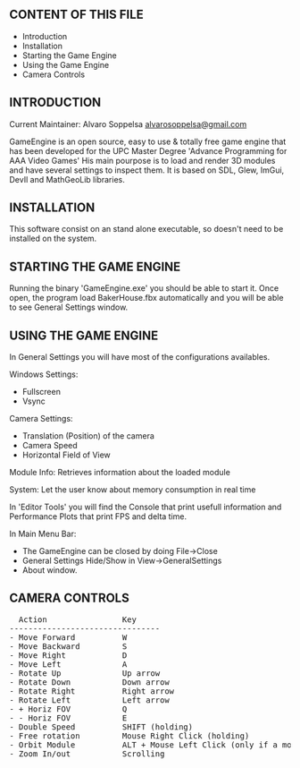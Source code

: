 
CONTENT OF THIS FILE
--------------------

* Introduction
* Installation
* Starting the Game Engine
* Using the Game Engine
* Camera Controls

INTRODUCTION
------------

Current Maintainer: Alvaro Soppelsa <alvarosoppelsa@gmail.com>

GameEngine is an open source, easy to use & totally free game engine that has been developed for the UPC Master Degree 'Advance Programming for AAA Video Games'
His main pourpose is to load and render 3D modules and have several settings to inspect them.
It is based on SDL, Glew, ImGui, DevIl and MathGeoLib libraries.

INSTALLATION
------------

This software consist on an stand alone executable, so doesn't need to be installed on the system.

STARTING THE GAME ENGINE
------------------------

Running the binary 'GameEngine.exe' you should be able to start it. Once open, the program load BakerHouse.fbx automatically and you will be able to see General Settings window.

USING THE GAME ENGINE
---------------------

In General Settings you will have most of the configurations availables.

Windows Settings:
  - Fullscreen
  - Vsync

Camera Settings:
  - Translation (Position) of the camera
  - Camera Speed
  - Horizontal Field of View

Module Info: Retrieves information about the loaded module

System: Let the user know about memory consumption in real time

In 'Editor Tools' you will find the Console that print usefull information and Performance Plots that print FPS and delta time.

In Main Menu Bar:
- The GameEngine can be closed by doing File->Close
- General Settings Hide/Show in View->GeneralSettings
- About window.

CAMERA CONTROLS
---------------
 <pre>
  Action                Key
--------------------------------
- Move Forward          W
- Move Backward         S
- Move Right            D
- Move Left             A
- Rotate Up             Up arrow
- Rotate Down           Down arrow
- Rotate Right          Right arrow
- Rotate Left           Left arrow
- + Horiz FOV           Q
- - Horiz FOV           E
- Double Speed          SHIFT (holding)
- Free rotation         Mouse Right Click (holding)
- Orbit Module          ALT + Mouse Left Click (only if a module is loaded)
- Zoom In/out           Scrolling
</pre>
